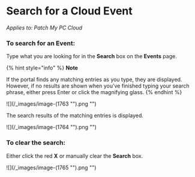 # Search for a Cloud Event

_Applies to: Patch My PC Cloud_

### To search for an Event:

Type what you are looking for in the **Search** box on the **Events** page.

{% hint style="info" %}
**Note**

If the portal finds any matching entries as you type, they are displayed. However, if no results are shown when you’ve finished typing your search phrase, either press Enter or click the magnifying glass.
{% endhint %}

![](/_images/image-(1763 "").png "")

The search results of the matching entries is displayed.

![](/_images/image-(1764 "").png "")

### To clear the search:

Either click the red **X** or manually clear the **Search** box.

![](/_images/image-(1765 "").png "")
